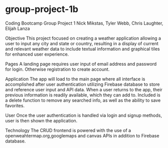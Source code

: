 # group-project-1b
Coding Bootcamp Group Project 1
Nick Mikstas, Tyler Webb, Chris Laughter, Elijah Lanza

Objective
This project focused on creating a weather application allowing a user to input any city and state or country, resulting in a display of current and relevant weather data to include textual information and graphical tiles for enhanced user experience.

Pages
A landing page requires user input of email address and password for login. Otherwise registration to create account.

Application
The app will load to the main page where all interface is accomplished after user authentication utilizing Firebase database to store and reference user input and API data. When a user returns to the app, their previous information is readily available, which they can add to. Included is a delete function to remove any searched info, as well as the ability to save favorites.

User
Once the user authentication is handled via login and signup methods, user is then shown the application.

Technology
The CRUD frontend is powered with the use of a openweahtermap.org,googlemaps and canvas APIs in addition to Firebase database.
